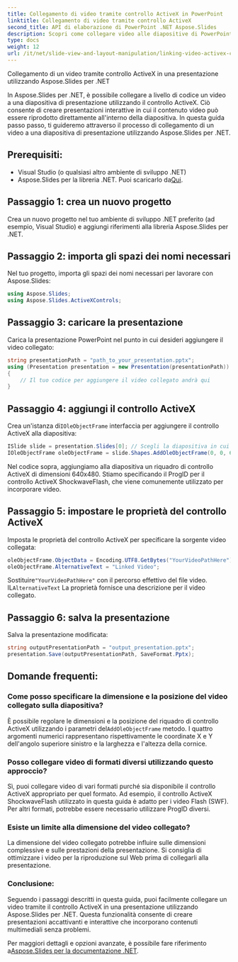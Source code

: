 ```yaml
---
title: Collegamento di video tramite controllo ActiveX in PowerPoint
linktitle: Collegamento di video tramite controllo ActiveX
second_title: API di elaborazione di PowerPoint .NET Aspose.Slides
description: Scopri come collegare video alle diapositive di PowerPoint utilizzando Aspose.Slides per .NET. Questa guida passo passo include il codice sorgente e suggerimenti per creare presentazioni interattive e coinvolgenti con video collegati.
type: docs
weight: 12
url: /it/net/slide-view-and-layout-manipulation/linking-video-activex-control/
---
```

Collegamento di un video tramite controllo ActiveX in una presentazione utilizzando Aspose.Slides per .NET

In Aspose.Slides per .NET, è possibile collegare a livello di codice un video a una diapositiva di presentazione utilizzando il controllo ActiveX. Ciò consente di creare presentazioni interattive in cui il contenuto video può essere riprodotto direttamente all'interno della diapositiva. In questa guida passo passo, ti guideremo attraverso il processo di collegamento di un video a una diapositiva di presentazione utilizzando Aspose.Slides per .NET.

## Prerequisiti:
- Visual Studio (o qualsiasi altro ambiente di sviluppo .NET)
-  Aspose.Slides per la libreria .NET. Puoi scaricarlo da[Qui](https://releases.aspose.com/slides/net/).

## Passaggio 1: crea un nuovo progetto
Crea un nuovo progetto nel tuo ambiente di sviluppo .NET preferito (ad esempio, Visual Studio) e aggiungi riferimenti alla libreria Aspose.Slides per .NET.

## Passaggio 2: importa gli spazi dei nomi necessari
Nel tuo progetto, importa gli spazi dei nomi necessari per lavorare con Aspose.Slides:

```csharp
using Aspose.Slides;
using Aspose.Slides.ActiveXControls;
```

## Passaggio 3: caricare la presentazione
Carica la presentazione PowerPoint nel punto in cui desideri aggiungere il video collegato:

```csharp
string presentationPath = "path_to_your_presentation.pptx";
using (Presentation presentation = new Presentation(presentationPath))
{
    // Il tuo codice per aggiungere il video collegato andrà qui
}
```

## Passaggio 4: aggiungi il controllo ActiveX
 Crea un'istanza di`IOleObjectFrame` interfaccia per aggiungere il controllo ActiveX alla diapositiva:

```csharp
ISlide slide = presentation.Slides[0]; // Scegli la diapositiva in cui desideri aggiungere il video
IOleObjectFrame oleObjectFrame = slide.Shapes.AddOleObjectFrame(0, 0, 640, 480, "Video", "ShockwaveFlash.ShockwaveFlash.10");
```

Nel codice sopra, aggiungiamo alla diapositiva un riquadro di controllo ActiveX di dimensioni 640x480. Stiamo specificando il ProgID per il controllo ActiveX ShockwaveFlash, che viene comunemente utilizzato per incorporare video.

## Passaggio 5: impostare le proprietà del controllo ActiveX
Imposta le proprietà del controllo ActiveX per specificare la sorgente video collegata:

```csharp
oleObjectFrame.ObjectData = Encoding.UTF8.GetBytes("YourVideoPathHere"); // Sostituisci con il percorso effettivo del file video
oleObjectFrame.AlternativeText = "Linked Video";
```

 Sostituire`"YourVideoPathHere"` con il percorso effettivo del file video. IL`AlternativeText` La proprietà fornisce una descrizione per il video collegato.

## Passaggio 6: salva la presentazione
Salva la presentazione modificata:

```csharp
string outputPresentationPath = "output_presentation.pptx";
presentation.Save(outputPresentationPath, SaveFormat.Pptx);
```

## Domande frequenti:

### Come posso specificare la dimensione e la posizione del video collegato sulla diapositiva?
È possibile regolare le dimensioni e la posizione del riquadro di controllo ActiveX utilizzando i parametri del`AddOleObjectFrame` metodo. I quattro argomenti numerici rappresentano rispettivamente le coordinate X e Y dell'angolo superiore sinistro e la larghezza e l'altezza della cornice.

### Posso collegare video di formati diversi utilizzando questo approccio?
Sì, puoi collegare video di vari formati purché sia disponibile il controllo ActiveX appropriato per quel formato. Ad esempio, il controllo ActiveX ShockwaveFlash utilizzato in questa guida è adatto per i video Flash (SWF). Per altri formati, potrebbe essere necessario utilizzare ProgID diversi.

### Esiste un limite alla dimensione del video collegato?
La dimensione del video collegato potrebbe influire sulle dimensioni complessive e sulle prestazioni della presentazione. Si consiglia di ottimizzare i video per la riproduzione sul Web prima di collegarli alla presentazione.

### Conclusione:
Seguendo i passaggi descritti in questa guida, puoi facilmente collegare un video tramite il controllo ActiveX in una presentazione utilizzando Aspose.Slides per .NET. Questa funzionalità consente di creare presentazioni accattivanti e interattive che incorporano contenuti multimediali senza problemi.

 Per maggiori dettagli e opzioni avanzate, è possibile fare riferimento a[Aspose.Slides per la documentazione .NET](https://reference.aspose.com/slides/net/).